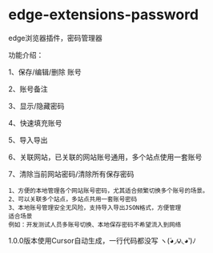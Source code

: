 # edge-extensions-password
edge浏览器插件，密码管理器






功能介绍：

1、保存/编辑/删除 账号

2、账号备注

3、显示/隐藏密码

4、快速填充账号

5、导入导出

6、关联网站，已关联的网站账号通用，多个站点使用一套账号

7、清除当前网站密码/清除所有保存密码



```
1、方便的本地管理各个网站账号密码，尤其适合频繁切换多个账号的场景。
2、可以关联多个站点，多站点共用一套账号密码
3、本地账号管理安全无风险，支持导入导出JSON格式，方便管理
适合场景
例如：开发测试人员多账号切换、本地保存密码不希望流入到网络
```


1.0.0版本使用Cursor自动生成，一行代码都没写 ヽ(́◕◞౪◟◕‵)ﾉ
